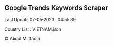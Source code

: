 

## Google Trends Keywords Scraper 
 
Last Update 07-05-2023 , 04:55:39

Country List :
VIETNAM.json



© Abdul Muttaqin 
